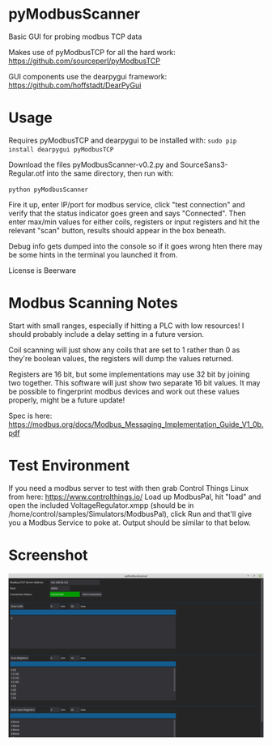 # pyModbusScanner
Basic GUI for probing modbus TCP data

Makes use of pyModbusTCP for all the hard work: https://github.com/sourceperl/pyModbusTCP

GUI components use the dearpygui framework: https://github.com/hoffstadt/DearPyGui

# Usage
Requires pyModbusTCP and dearpygui to be installed with: 
`sudo pip install dearpygui pyModbusTCP`

Download the files pyModbusScanner-v0.2.py and SourceSans3-Regular.otf into the same directory, then run with:

`python pyModbusScanner`

Fire it up, enter IP/port for modbus service, click "test connection" and verify that the status indicator goes green and says "Connected". 
Then enter max/min values for either coils, registers or input registers and hit the relevant "scan" button, results should appear in the box beneath. 

Debug info gets dumped into the console so if it goes wrong hten there may be some hints in the terminal you launched it from. 

License is Beerware

# Modbus Scanning Notes
Start with small ranges, especially if hitting a PLC with low resources! I should probably include a delay setting in a future version.

Coil scanning will just show any coils that are set to 1 rather than 0 as they're boolean values, the registers will dump the values returned.

Registers are 16 bit, but some implementations may use 32 bit by joining two together. This software will just show two separate 16 bit values. It may be possible to fingerprint modbus devices and work out these values properly, might be a future update!

Spec is here: https://modbus.org/docs/Modbus_Messaging_Implementation_Guide_V1_0b.pdf


# Test Environment
If you need a modbus server to test with then grab Control Things Linux from here: https://www.controlthings.io/
Load up ModbusPal, hit "load" and open the included VoltageRegulator.xmpp (should be in /home/control/samples/Simulators/ModbusPal), click Run and that'll give you a Modbus Service to poke at. Output should be similar to that below.



# Screenshot
![name-of-you-image](https://raw.githubusercontent.com/unixhead/pyModbusScanner/main/ss.png)
